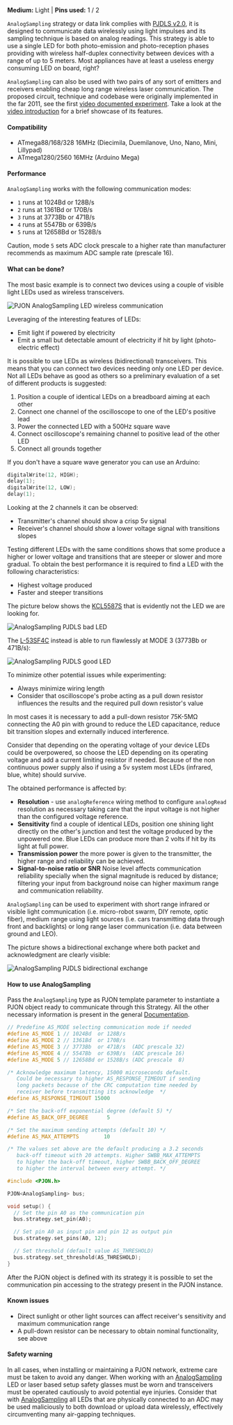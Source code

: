 
**Medium:** Light |
**Pins used:** 1 / 2

`AnalogSampling` strategy or data link complies with [PJDLS v2.0](/src/strategies/AnalogSampling/specification/PJDLS-specification-v2.0.md), it is designed to communicate data wirelessly using light impulses and its sampling technique is based on analog readings. This strategy is able to use a single LED for both photo-emission and photo-reception phases providing with wireless half-duplex connectivity between devices with a range of up to 5 meters. Most appliances have at least a useless energy consuming LED on board, right?

`AnalogSampling` can also be used with two pairs of any sort of emitters and receivers enabling cheap long range wireless laser communication. The proposed circuit, technique and codebase were originally implemented in the far 2011, see the first [video documented experiment](https://www.youtube.com/watch?v=-Ul2j6ixbmE). Take a look at the [video introduction](https://www.youtube.com/watch?v=yIncPe8OPpg) for a brief showcase of its features.

#### Compatibility
- ATmega88/168/328 16MHz (Diecimila, Duemilanove, Uno, Nano, Mini, Lillypad)
- ATmega1280/2560 16MHz (Arduino Mega)

#### Performance
`AnalogSampling` works with the following communication modes:
- `1` runs at 1024Bd or 128B/s
- `2` runs at 1361Bd or 170B/s
- `3` runs at 3773Bb or 471B/s
- `4` runs at 5547Bb or 639B/s
- `5` runs at 12658Bd or 1528B/s

Caution, mode `5` sets ADC clock prescale to a higher rate than manufacturer recommends as maximum ADC sample rate (prescale 16).

#### What can be done?
The most basic example is to connect two devices using a couple of visible light LEDs used as wireless transceivers.

![PJON AnalogSampling LED wireless communication](http://www.pjon.org/assets/images/PJON-AnalogSampling-half-duplex-led-communication.png)

Leveraging of the interesting features of LEDs:
- Emit light if powered by electricity
- Emit a small but detectable amount of electricity if hit by light (photo-electric effect)

It is possible to use LEDs as wireless (bidirectional) transceivers. This means that you can connect two devices needing only one LED per device. Not all LEDs behave as good as others so a preliminary evaluation of a set of different products is suggested:

1. Position a couple of identical LEDs on a breadboard aiming at each other
2. Connect one channel of the oscilloscope to one of the LED's positive lead
3. Power the connected LED with a 500Hz square wave
4. Connect oscilloscope's remaining channel to positive lead of the other LED
5. Connect all grounds together

If you don't have a square wave generator you can use an Arduino:
```cpp
digitalWrite(12, HIGH);
delay(1);
digitalWrite(12, LOW);
delay(1);
```

Looking at the 2 channels it can be observed:

- Transmitter's channel should show a crisp 5v signal
- Receiver's channel should show a lower voltage signal with transitions slopes

Testing different LEDs with the same conditions shows that some produce a higher or lower voltage and transitions that are steeper or slower and more gradual. To obtain the best performance it is required to find a LED with the following characteristics:
- Highest voltage produced
- Faster and steeper transitions

The picture below shows the [KCL5587S](https://datasheet.octopart.com/KCL5587S-Kodenshi-datasheet-62058055.pdf) that is evidently not the LED we are looking for.

![AnalogSampling PJDLS bad LED](images/AnalogSampling_PJDLS_Bad_LED.jpg)

The [L-53SF4C](https://www.rapidonline.com/pdf/55-9204_v1.pdf) instead is able to run flawlessly at MODE 3 (3773Bb or 471B/s):

![AnalogSampling PJDLS good LED](images/AnalogSampling_PJDLS_Good_LED.jpg)

To minimize other potential issues while experimenting:
- Always minimize wiring length
- Consider that oscilloscope's probe acting as a pull down resistor influences the results and the required pull down resistor's value

In most cases it is necessary to add a pull-down resistor 75K-5MΩ connecting the A0 pin with ground to reduce the LED capacitance, reduce bit transition slopes and externally induced interference.

Consider that depending on the operating voltage of your device LEDs could be overpowered, so choose the LED depending on its operating voltage and add a current limiting resistor if needed. Because of the non continuous power supply also if using a 5v system most LEDs (infrared, blue, white) should survive.  

The obtained performance is affected by:
- **Resolution** - use `analogReference` wiring method to configure `analogRead` resolution as necessary taking care that the input voltage is not higher than the configured voltage reference.
- **Sensitivity** find a couple of identical LEDs, position one shining light directly on the other's junction and test the voltage produced by the unpowered one. Blue LEDs can produce more than 2 volts if hit by its light at full power.
- **Transmission power** the more power is given to the transmitter, the higher range and reliability can be achieved.
- **Signal-to-noise ratio or SNR** Noise level affects communication reliability specially when the signal magnitude is reduced by distance; filtering your input from background noise can higher maximum range and communication reliability.

`AnalogSampling` can be used to experiment with short range infrared or visible light communication (i.e. micro-robot swarm, DIY remote, optic fiber), medium range using light sources (i.e. cars transmitting data through front and backlights) or long range laser communication (i.e. data between ground and LEO).  

The picture shows a bidirectional exchange where both packet and acknowledgment are clearly visible:

![AnalogSampling PJDLS bidirectional exchange](images/AnalogSampling_PJDLS_LED_Transceiver.jpg)

#### How to use AnalogSampling
Pass the `AnalogSampling` type as PJON template parameter to instantiate a PJON object ready to communicate through this Strategy. All the other necessary information is present in the general [Documentation](/documentation).
```cpp  
// Predefine AS_MODE selecting communication mode if needed
#define AS_MODE 1 // 1024Bd  or 128B/s
#define AS_MODE 2 // 1361Bd  or 170B/s
#define AS_MODE 3 // 3773Bb  or 471B/s  (ADC prescale 32)
#define AS_MODE 4 // 5547Bb  or 639B/s  (ADC prescale 16)
#define AS_MODE 5 // 12658Bd or 1528B/s (ADC prescale  8)

/* Acknowledge maximum latency, 15000 microseconds default.
   Could be necessary to higher AS_RESPONSE_TIMEOUT if sending
   long packets because of the CRC computation time needed by
   receiver before transmitting its acknowledge  */
#define AS_RESPONSE_TIMEOUT 15000

/* Set the back-off exponential degree (default 5) */
#define AS_BACK_OFF_DEGREE      5

/* Set the maximum sending attempts (default 10) */
#define AS_MAX_ATTEMPTS        10

/* The values set above are the default producing a 3.2 seconds
   back-off timeout with 20 attempts. Higher SWBB_MAX_ATTEMPTS
   to higher the back-off timeout, higher SWBB_BACK_OFF_DEGREE
   to higher the interval between every attempt. */

#include <PJON.h>

PJON<AnalogSampling> bus;

void setup() {
  // Set the pin A0 as the communication pin
  bus.strategy.set_pin(A0);

  // Set pin A0 as input pin and pin 12 as output pin
  bus.strategy.set_pins(A0, 12);

  // Set threshold (default value AS_THRESHOLD)
  bus.strategy.set_threshold(AS_THRESHOLD);
}
```
After the PJON object is defined with its strategy it is possible to set the communication pin accessing to the strategy present in the PJON instance.

#### Known issues
- Direct sunlight or other light sources can affect receiver's sensitivity and maximum communication range
- A pull-down resistor can be necessary to obtain nominal functionality, see above

#### Safety warning
In all cases, when installing or maintaining a PJON network, extreme care must be taken to avoid any danger. When working with an [AnalogSampling](/src/strategies/AnalogSampling) LED or laser based setup safety glasses must be worn and transceivers must be operated cautiously to avoid potential eye injuries. Consider that with [AnalogSampling](/src/strategies/AnalogSampling) all LEDs that are physically connected to an ADC may be used maliciously to both download or upload data wirelessly, effectively circumventing many air-gapping techniques.   
